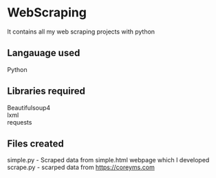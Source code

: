 # WebScraping
It contains all my web scraping projects with python
## Langauage used 
Python

## Libraries required  
Beautifulsoup4  
lxml  
requests

## Files created
simple.py - Scraped data from simple.html webpage which I developed  
scrape.py - scarped data from https://coreyms.com
